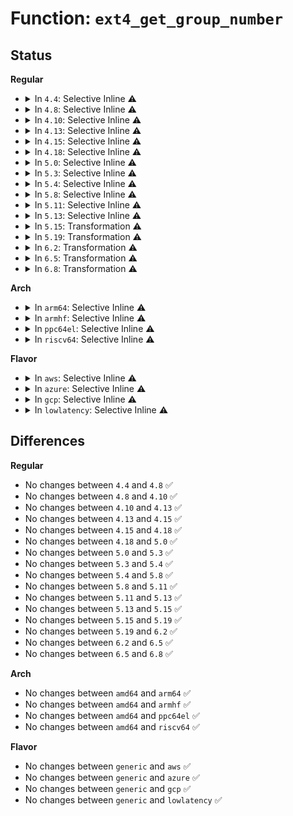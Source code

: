 # Function: <code>ext4_get_group_number</code>

## Status
<b>Regular</b>
<ul>
<li>
<details>
<summary>In <code>4.4</code>: Selective Inline ⚠️</summary>

```c
ext4_group_t ext4_get_group_number(struct super_block *sb, ext4_fsblk_t block);
```

**Collision:** Unique Global

**Inline:** Selective

**Transformation:** False

**Instances:**

```
In fs/ext4/balloc.c (ffffffff8128f340)
Location: fs/ext4/balloc.c:34
Inline: True
Inline callers:
  - fs/ext4/balloc.c:ext4_free_clusters_after_init
  - fs/ext4/balloc.c:ext4_free_clusters_after_init
  - fs/ext4/balloc.c:ext4_free_clusters_after_init
  - fs/ext4/balloc.c:ext4_read_block_bitmap_nowait
  - fs/ext4/balloc.c:ext4_read_block_bitmap_nowait
  - fs/ext4/balloc.c:ext4_read_block_bitmap_nowait
Direct callers:
  - fs/ext4/resize.c:update_backups
  - fs/ext4/resize.c:set_flexbg_block_bitmap
  - fs/ext4/resize.c:ext4_resize_fs
  - fs/ext4/resize.c:ext4_resize_fs
  - fs/ext4/resize.c:ext4_resize_fs
  - fs/ext4/resize.c:ext4_resize_fs
  - fs/ext4/mballoc.c:ext4_mb_discard_lg_preallocations
  - fs/ext4/mballoc.c:ext4_mb_release_context
  - fs/ext4/mballoc.c:ext4_discard_preallocations
```
**Symbols:**

```
ffffffff8128f340-ffffffff8128f383: ext4_get_group_number (STB_GLOBAL)
```
</details>
</li>
<li>
<details>
<summary>In <code>4.8</code>: Selective Inline ⚠️</summary>

```c
ext4_group_t ext4_get_group_number(struct super_block *sb, ext4_fsblk_t block);
```

**Collision:** Unique Global

**Inline:** Selective

**Transformation:** False

**Instances:**

```
In fs/ext4/balloc.c (ffffffff812bd440)
Location: fs/ext4/balloc.c:34
Inline: True
Inline callers:
  - fs/ext4/balloc.c:ext4_read_block_bitmap_nowait
  - fs/ext4/balloc.c:ext4_read_block_bitmap_nowait
  - fs/ext4/balloc.c:ext4_read_block_bitmap_nowait
  - fs/ext4/balloc.c:ext4_free_clusters_after_init
  - fs/ext4/balloc.c:ext4_free_clusters_after_init
  - fs/ext4/balloc.c:ext4_free_clusters_after_init
Direct callers:
  - fs/ext4/resize.c:ext4_resize_fs
  - fs/ext4/resize.c:ext4_resize_fs
  - fs/ext4/resize.c:ext4_resize_fs
  - fs/ext4/resize.c:ext4_resize_fs
  - fs/ext4/resize.c:update_backups
  - fs/ext4/resize.c:set_flexbg_block_bitmap
  - fs/ext4/mballoc.c:ext4_mb_new_blocks
  - fs/ext4/mballoc.c:ext4_mb_discard_lg_preallocations
  - fs/ext4/mballoc.c:ext4_discard_preallocations
```
**Symbols:**

```
ffffffff812bc850-ffffffff812bc892: ext4_get_group_number (STB_GLOBAL)
```
</details>
</li>
<li>
<details>
<summary>In <code>4.10</code>: Selective Inline ⚠️</summary>

```c
ext4_group_t ext4_get_group_number(struct super_block *sb, ext4_fsblk_t block);
```

**Collision:** Unique Global

**Inline:** Selective

**Transformation:** False

**Instances:**

```
In fs/ext4/balloc.c (ffffffff812d2a90)
Location: fs/ext4/balloc.c:34
Inline: True
Inline callers:
  - fs/ext4/balloc.c:ext4_read_block_bitmap_nowait
  - fs/ext4/balloc.c:ext4_read_block_bitmap_nowait
  - fs/ext4/balloc.c:ext4_read_block_bitmap_nowait
  - fs/ext4/balloc.c:ext4_free_clusters_after_init
  - fs/ext4/balloc.c:ext4_free_clusters_after_init
  - fs/ext4/balloc.c:ext4_free_clusters_after_init
Direct callers:
  - fs/ext4/resize.c:ext4_resize_fs
  - fs/ext4/resize.c:ext4_resize_fs
  - fs/ext4/resize.c:ext4_resize_fs
  - fs/ext4/resize.c:ext4_resize_fs
  - fs/ext4/resize.c:update_backups
  - fs/ext4/resize.c:set_flexbg_block_bitmap
  - fs/ext4/mballoc.c:ext4_mb_new_blocks
  - fs/ext4/mballoc.c:ext4_mb_discard_lg_preallocations
  - fs/ext4/mballoc.c:ext4_discard_preallocations
```
**Symbols:**

```
ffffffff812d1ea0-ffffffff812d1ee2: ext4_get_group_number (STB_GLOBAL)
```
</details>
</li>
<li>
<details>
<summary>In <code>4.13</code>: Selective Inline ⚠️</summary>

```c
ext4_group_t ext4_get_group_number(struct super_block *sb, ext4_fsblk_t block);
```

**Collision:** Unique Global

**Inline:** Selective

**Transformation:** False

**Instances:**

```
In fs/ext4/balloc.c (ffffffff812e410f)
Location: fs/ext4/balloc.c:34
Inline: True
Inline callers:
  - fs/ext4/balloc.c:ext4_read_block_bitmap_nowait
  - fs/ext4/balloc.c:ext4_read_block_bitmap_nowait
  - fs/ext4/balloc.c:ext4_read_block_bitmap_nowait
  - fs/ext4/balloc.c:ext4_free_clusters_after_init
  - fs/ext4/balloc.c:ext4_free_clusters_after_init
  - fs/ext4/balloc.c:ext4_free_clusters_after_init
Direct callers:
  - fs/ext4/mballoc.c:ext4_mb_new_blocks
  - fs/ext4/mballoc.c:ext4_mb_discard_lg_preallocations
  - fs/ext4/mballoc.c:ext4_discard_preallocations
  - fs/ext4/resize.c:ext4_resize_fs
  - fs/ext4/resize.c:ext4_resize_fs
  - fs/ext4/resize.c:ext4_resize_fs
  - fs/ext4/resize.c:ext4_resize_fs
  - fs/ext4/resize.c:update_backups
  - fs/ext4/resize.c:set_flexbg_block_bitmap
```
**Symbols:**

```
ffffffff812e3520-ffffffff812e355c: ext4_get_group_number (STB_GLOBAL)
```
</details>
</li>
<li>
<details>
<summary>In <code>4.15</code>: Selective Inline ⚠️</summary>

```c
ext4_group_t ext4_get_group_number(struct super_block *sb, ext4_fsblk_t block);
```

**Collision:** Unique Global

**Inline:** Selective

**Transformation:** False

**Instances:**

```
In fs/ext4/balloc.c (ffffffff81308a2a)
Location: fs/ext4/balloc.c:35
Inline: True
Inline callers:
  - fs/ext4/balloc.c:ext4_read_block_bitmap_nowait
  - fs/ext4/balloc.c:ext4_read_block_bitmap_nowait
  - fs/ext4/balloc.c:ext4_read_block_bitmap_nowait
  - fs/ext4/balloc.c:ext4_free_clusters_after_init
  - fs/ext4/balloc.c:ext4_free_clusters_after_init
  - fs/ext4/balloc.c:ext4_free_clusters_after_init
Direct callers:
  - fs/ext4/mballoc.c:ext4_mb_release_context
  - fs/ext4/mballoc.c:ext4_mb_discard_lg_preallocations
  - fs/ext4/mballoc.c:ext4_discard_preallocations
  - fs/ext4/resize.c:ext4_resize_fs
  - fs/ext4/resize.c:ext4_resize_fs
  - fs/ext4/resize.c:ext4_resize_fs
  - fs/ext4/resize.c:ext4_resize_fs
  - fs/ext4/resize.c:update_backups
  - fs/ext4/resize.c:set_flexbg_block_bitmap
```
**Symbols:**

```
ffffffff81307f10-ffffffff81307f4c: ext4_get_group_number (STB_GLOBAL)
```
</details>
</li>
<li>
<details>
<summary>In <code>4.18</code>: Selective Inline ⚠️</summary>

```c
ext4_group_t ext4_get_group_number(struct super_block *sb, ext4_fsblk_t block);
```

**Collision:** Unique Global

**Inline:** Selective

**Transformation:** False

**Instances:**

```
In fs/ext4/balloc.c (ffffffff813369b9)
Location: fs/ext4/balloc.c:35
Inline: True
Inline callers:
  - fs/ext4/balloc.c:ext4_read_block_bitmap_nowait
  - fs/ext4/balloc.c:ext4_read_block_bitmap_nowait
  - fs/ext4/balloc.c:ext4_read_block_bitmap_nowait
  - fs/ext4/balloc.c:ext4_free_clusters_after_init
  - fs/ext4/balloc.c:ext4_free_clusters_after_init
  - fs/ext4/balloc.c:ext4_free_clusters_after_init
Direct callers:
  - fs/ext4/mballoc.c:ext4_mb_new_blocks
  - fs/ext4/mballoc.c:ext4_mb_discard_lg_preallocations
  - fs/ext4/mballoc.c:ext4_discard_preallocations
  - fs/ext4/resize.c:ext4_resize_fs
  - fs/ext4/resize.c:ext4_resize_fs
  - fs/ext4/resize.c:ext4_resize_fs
  - fs/ext4/resize.c:ext4_resize_fs
  - fs/ext4/resize.c:update_backups
  - fs/ext4/resize.c:set_flexbg_block_bitmap
```
**Symbols:**

```
ffffffff81335e00-ffffffff81335e3c: ext4_get_group_number (STB_GLOBAL)
```
</details>
</li>
<li>
<details>
<summary>In <code>5.0</code>: Selective Inline ⚠️</summary>

```c
ext4_group_t ext4_get_group_number(struct super_block *sb, ext4_fsblk_t block);
```

**Collision:** Unique Global

**Inline:** Selective

**Transformation:** False

**Instances:**

```
In fs/ext4/balloc.c (ffffffff8134dc39)
Location: fs/ext4/balloc.c:35
Inline: True
Inline callers:
  - fs/ext4/balloc.c:ext4_read_block_bitmap_nowait
  - fs/ext4/balloc.c:ext4_read_block_bitmap_nowait
  - fs/ext4/balloc.c:ext4_read_block_bitmap_nowait
  - fs/ext4/balloc.c:ext4_free_clusters_after_init
  - fs/ext4/balloc.c:ext4_free_clusters_after_init
  - fs/ext4/balloc.c:ext4_free_clusters_after_init
Direct callers:
  - fs/ext4/mballoc.c:ext4_mb_new_blocks
  - fs/ext4/mballoc.c:ext4_mb_discard_lg_preallocations
  - fs/ext4/mballoc.c:ext4_discard_preallocations
  - fs/ext4/resize.c:ext4_resize_fs
  - fs/ext4/resize.c:ext4_resize_fs
  - fs/ext4/resize.c:ext4_resize_fs
  - fs/ext4/resize.c:ext4_resize_fs
  - fs/ext4/resize.c:update_backups
  - fs/ext4/resize.c:set_flexbg_block_bitmap
```
**Symbols:**

```
ffffffff8134d080-ffffffff8134d0bc: ext4_get_group_number (STB_GLOBAL)
```
</details>
</li>
<li>
<details>
<summary>In <code>5.3</code>: Selective Inline ⚠️</summary>

```c
ext4_group_t ext4_get_group_number(struct super_block *sb, ext4_fsblk_t block);
```

**Collision:** Unique Global

**Inline:** Selective

**Transformation:** False

**Instances:**

```
In fs/ext4/balloc.c (ffffffff81376618)
Location: fs/ext4/balloc.c:35
Inline: True
Inline callers:
  - fs/ext4/balloc.c:ext4_read_block_bitmap_nowait
  - fs/ext4/balloc.c:ext4_read_block_bitmap_nowait
  - fs/ext4/balloc.c:ext4_read_block_bitmap_nowait
  - fs/ext4/balloc.c:ext4_free_clusters_after_init
  - fs/ext4/balloc.c:ext4_free_clusters_after_init
  - fs/ext4/balloc.c:ext4_free_clusters_after_init
Direct callers:
  - fs/ext4/mballoc.c:ext4_mb_release_context
  - fs/ext4/mballoc.c:ext4_mb_discard_lg_preallocations
  - fs/ext4/mballoc.c:ext4_discard_preallocations
  - fs/ext4/resize.c:ext4_resize_fs
  - fs/ext4/resize.c:update_backups
  - fs/ext4/resize.c:set_flexbg_block_bitmap
  - fs/ext4/resize.c:ext4_alloc_group_tables
  - fs/ext4/resize.c:ext4_alloc_group_tables
  - fs/ext4/resize.c:ext4_alloc_group_tables
```
**Symbols:**

```
ffffffff81375a60-ffffffff81375a9c: ext4_get_group_number (STB_GLOBAL)
```
</details>
</li>
<li>
<details>
<summary>In <code>5.4</code>: Selective Inline ⚠️</summary>

```c
ext4_group_t ext4_get_group_number(struct super_block *sb, ext4_fsblk_t block);
```

**Collision:** Unique Global

**Inline:** Selective

**Transformation:** False

**Instances:**

```
In fs/ext4/balloc.c (ffffffff8138e888)
Location: fs/ext4/balloc.c:35
Inline: True
Inline callers:
  - fs/ext4/balloc.c:ext4_read_block_bitmap_nowait
  - fs/ext4/balloc.c:ext4_read_block_bitmap_nowait
  - fs/ext4/balloc.c:ext4_read_block_bitmap_nowait
  - fs/ext4/balloc.c:ext4_free_clusters_after_init
  - fs/ext4/balloc.c:ext4_free_clusters_after_init
  - fs/ext4/balloc.c:ext4_free_clusters_after_init
Direct callers:
  - fs/ext4/mballoc.c:ext4_mb_release_context
  - fs/ext4/mballoc.c:ext4_mb_discard_lg_preallocations
  - fs/ext4/mballoc.c:ext4_discard_preallocations
  - fs/ext4/resize.c:ext4_resize_fs
  - fs/ext4/resize.c:ext4_resize_fs
  - fs/ext4/resize.c:ext4_resize_fs
  - fs/ext4/resize.c:ext4_resize_fs
  - fs/ext4/resize.c:update_backups
  - fs/ext4/resize.c:set_flexbg_block_bitmap
```
**Symbols:**

```
ffffffff8138dcd0-ffffffff8138dd0c: ext4_get_group_number (STB_GLOBAL)
```
</details>
</li>
<li>
<details>
<summary>In <code>5.8</code>: Selective Inline ⚠️</summary>

```c
ext4_group_t ext4_get_group_number(struct super_block *sb, ext4_fsblk_t block);
```

**Collision:** Unique Global

**Inline:** Selective

**Transformation:** False

**Instances:**

```
In fs/ext4/balloc.c (ffffffff813d9c5d)
Location: fs/ext4/balloc.c:35
Inline: True
Inline callers:
  - fs/ext4/balloc.c:ext4_init_block_bitmap
  - fs/ext4/balloc.c:ext4_init_block_bitmap
  - fs/ext4/balloc.c:ext4_init_block_bitmap
  - fs/ext4/balloc.c:ext4_num_overhead_clusters
  - fs/ext4/balloc.c:ext4_num_overhead_clusters
  - fs/ext4/balloc.c:ext4_num_overhead_clusters
Direct callers:
  - fs/ext4/mballoc.c:ext4_mb_discard_lg_preallocations
  - fs/ext4/mballoc.c:ext4_discard_preallocations
  - fs/ext4/resize.c:ext4_resize_fs
  - fs/ext4/resize.c:update_backups
  - fs/ext4/resize.c:set_flexbg_block_bitmap
  - fs/ext4/resize.c:ext4_alloc_group_tables
  - fs/ext4/resize.c:ext4_alloc_group_tables
  - fs/ext4/resize.c:ext4_alloc_group_tables
```
**Symbols:**

```
ffffffff813d91d0-ffffffff813d920c: ext4_get_group_number (STB_GLOBAL)
```
</details>
</li>
<li>
<details>
<summary>In <code>5.11</code>: Selective Inline ⚠️</summary>

```c
ext4_group_t ext4_get_group_number(struct super_block *sb, ext4_fsblk_t block);
```

**Collision:** Unique Global

**Inline:** Selective

**Transformation:** False

**Instances:**

```
In fs/ext4/balloc.c (ffffffff813eb90d)
Location: fs/ext4/balloc.c:35
Inline: True
Inline callers:
  - fs/ext4/balloc.c:ext4_init_block_bitmap
  - fs/ext4/balloc.c:ext4_init_block_bitmap
  - fs/ext4/balloc.c:ext4_init_block_bitmap
  - fs/ext4/balloc.c:ext4_num_overhead_clusters
  - fs/ext4/balloc.c:ext4_num_overhead_clusters
  - fs/ext4/balloc.c:ext4_num_overhead_clusters
Direct callers:
  - fs/ext4/mballoc.c:ext4_mb_discard_lg_preallocations
  - fs/ext4/mballoc.c:ext4_discard_preallocations
  - fs/ext4/resize.c:ext4_resize_fs
  - fs/ext4/resize.c:update_backups
  - fs/ext4/resize.c:set_flexbg_block_bitmap
  - fs/ext4/resize.c:ext4_alloc_group_tables
  - fs/ext4/resize.c:ext4_alloc_group_tables
  - fs/ext4/resize.c:ext4_alloc_group_tables
```
**Symbols:**

```
ffffffff813eae20-ffffffff813eae5c: ext4_get_group_number (STB_GLOBAL)
```
</details>
</li>
<li>
<details>
<summary>In <code>5.13</code>: Selective Inline ⚠️</summary>

```c
ext4_group_t ext4_get_group_number(struct super_block *sb, ext4_fsblk_t block);
```

**Collision:** Unique Global

**Inline:** Selective

**Transformation:** False

**Instances:**

```
In fs/ext4/balloc.c (ffffffff813f1e4d)
Location: fs/ext4/balloc.c:35
Inline: True
Inline callers:
  - fs/ext4/balloc.c:ext4_init_block_bitmap
  - fs/ext4/balloc.c:ext4_init_block_bitmap
  - fs/ext4/balloc.c:ext4_init_block_bitmap
  - fs/ext4/balloc.c:ext4_num_overhead_clusters
  - fs/ext4/balloc.c:ext4_num_overhead_clusters
  - fs/ext4/balloc.c:ext4_num_overhead_clusters
Direct callers:
  - fs/ext4/mballoc.c:ext4_mb_discard_lg_preallocations
  - fs/ext4/mballoc.c:ext4_discard_preallocations
  - fs/ext4/resize.c:ext4_resize_fs
  - fs/ext4/resize.c:update_backups
  - fs/ext4/resize.c:set_flexbg_block_bitmap
  - fs/ext4/resize.c:ext4_alloc_group_tables
  - fs/ext4/resize.c:ext4_alloc_group_tables
  - fs/ext4/resize.c:ext4_alloc_group_tables
```
**Symbols:**

```
ffffffff813f1350-ffffffff813f138c: ext4_get_group_number (STB_GLOBAL)
```
</details>
</li>
<li>
<details>
<summary>In <code>5.15</code>: Transformation ⚠️</summary>

```c
ext4_group_t ext4_get_group_number(struct super_block *sb, ext4_fsblk_t block);
```

**Collision:** Unique Global

**Inline:** No

**Transformation:** True

**Instances:**

```
In fs/ext4/balloc.c (0)
Location: fs/ext4/balloc.c:35
Inline: False
Direct callers:
  - fs/ext4/balloc.c:ext4_init_block_bitmap
  - fs/ext4/balloc.c:ext4_init_block_bitmap
  - fs/ext4/balloc.c:ext4_init_block_bitmap
  - fs/ext4/balloc.c:ext4_num_overhead_clusters
  - fs/ext4/balloc.c:ext4_num_overhead_clusters
  - fs/ext4/balloc.c:ext4_num_overhead_clusters
  - fs/ext4/mballoc.c:ext4_mb_discard_lg_preallocations
  - fs/ext4/mballoc.c:ext4_discard_preallocations
  - fs/ext4/resize.c:ext4_resize_fs
  - fs/ext4/resize.c:update_backups
  - fs/ext4/resize.c:set_flexbg_block_bitmap
  - fs/ext4/resize.c:ext4_alloc_group_tables
  - fs/ext4/resize.c:ext4_alloc_group_tables
  - fs/ext4/resize.c:ext4_alloc_group_tables
```
**Symbols:**

```
ffffffff81cc8aaf-ffffffff81cc8aee: ext4_get_group_number.cold (STB_LOCAL)
ffffffff81443310-ffffffff81443366: ext4_get_group_number (STB_GLOBAL)
```
</details>
</li>
<li>
<details>
<summary>In <code>5.19</code>: Transformation ⚠️</summary>

```c
ext4_group_t ext4_get_group_number(struct super_block *sb, ext4_fsblk_t block);
```

**Collision:** Unique Global

**Inline:** No

**Transformation:** True

**Instances:**

```
In fs/ext4/balloc.c (0)
Location: fs/ext4/balloc.c:35
Inline: False
Direct callers:
  - fs/ext4/balloc.c:ext4_init_block_bitmap
  - fs/ext4/balloc.c:ext4_init_block_bitmap
  - fs/ext4/balloc.c:ext4_init_block_bitmap
  - fs/ext4/balloc.c:ext4_num_overhead_clusters
  - fs/ext4/balloc.c:ext4_num_overhead_clusters
  - fs/ext4/balloc.c:ext4_num_overhead_clusters
  - fs/ext4/ioctl.c:ext4_update_superblocks_fn
  - fs/ext4/mballoc.c:ext4_mb_discard_lg_preallocations
  - fs/ext4/mballoc.c:ext4_discard_preallocations
  - fs/ext4/resize.c:ext4_resize_fs
  - fs/ext4/resize.c:update_backups
  - fs/ext4/resize.c:set_flexbg_block_bitmap
  - fs/ext4/resize.c:ext4_alloc_group_tables
  - fs/ext4/resize.c:ext4_alloc_group_tables
  - fs/ext4/resize.c:ext4_alloc_group_tables
```
**Symbols:**

```
ffffffff81e7b7f3-ffffffff81e7b832: ext4_get_group_number.cold (STB_LOCAL)
ffffffff814bf0f0-ffffffff814bf15e: ext4_get_group_number (STB_GLOBAL)
```
</details>
</li>
<li>
<details>
<summary>In <code>6.2</code>: Transformation ⚠️</summary>

```c
ext4_group_t ext4_get_group_number(struct super_block *sb, ext4_fsblk_t block);
```

**Collision:** Unique Global

**Inline:** No

**Transformation:** True

**Instances:**

```
In fs/ext4/balloc.c (0)
Location: fs/ext4/balloc.c:35
Inline: False
Direct callers:
  - fs/ext4/balloc.c:ext4_init_block_bitmap
  - fs/ext4/balloc.c:ext4_init_block_bitmap
  - fs/ext4/balloc.c:ext4_init_block_bitmap
  - fs/ext4/balloc.c:ext4_num_overhead_clusters
  - fs/ext4/balloc.c:ext4_num_overhead_clusters
  - fs/ext4/balloc.c:ext4_num_overhead_clusters
  - fs/ext4/ioctl.c:ext4_update_superblocks_fn
  - fs/ext4/mballoc.c:ext4_mb_discard_lg_preallocations
  - fs/ext4/mballoc.c:ext4_discard_preallocations
  - fs/ext4/resize.c:ext4_resize_fs
  - fs/ext4/resize.c:update_backups
  - fs/ext4/resize.c:set_flexbg_block_bitmap
  - fs/ext4/resize.c:ext4_alloc_group_tables
  - fs/ext4/resize.c:ext4_alloc_group_tables
  - fs/ext4/resize.c:ext4_alloc_group_tables
```
**Symbols:**

```
ffffffff8206bf84-ffffffff8206bfc3: ext4_get_group_number.cold (STB_LOCAL)
ffffffff81557000-ffffffff8155706e: ext4_get_group_number (STB_GLOBAL)
```
</details>
</li>
<li>
<details>
<summary>In <code>6.5</code>: Transformation ⚠️</summary>

```c
ext4_group_t ext4_get_group_number(struct super_block *sb, ext4_fsblk_t block);
```

**Collision:** Unique Global

**Inline:** No

**Transformation:** True

**Instances:**

```
In fs/ext4/balloc.c (0)
Location: fs/ext4/balloc.c:35
Inline: False
Direct callers:
  - fs/ext4/balloc.c:ext4_init_block_bitmap
  - fs/ext4/balloc.c:ext4_init_block_bitmap
  - fs/ext4/balloc.c:ext4_init_block_bitmap
  - fs/ext4/balloc.c:ext4_num_overhead_clusters
  - fs/ext4/balloc.c:ext4_num_overhead_clusters
  - fs/ext4/ioctl.c:ext4_update_superblocks_fn
  - fs/ext4/mballoc.c:ext4_mb_discard_lg_preallocations
  - fs/ext4/mballoc.c:ext4_discard_preallocations
  - fs/ext4/resize.c:ext4_resize_fs
  - fs/ext4/resize.c:update_backups
  - fs/ext4/resize.c:set_flexbg_block_bitmap
  - fs/ext4/resize.c:ext4_alloc_group_tables
  - fs/ext4/resize.c:ext4_alloc_group_tables
  - fs/ext4/resize.c:ext4_alloc_group_tables
```
**Symbols:**

```
ffffffff820ebdd1-ffffffff820ebe10: ext4_get_group_number.cold (STB_LOCAL)
ffffffff8158eb50-ffffffff8158ebbe: ext4_get_group_number (STB_GLOBAL)
```
</details>
</li>
<li>
<details>
<summary>In <code>6.8</code>: Transformation ⚠️</summary>

```c
ext4_group_t ext4_get_group_number(struct super_block *sb, ext4_fsblk_t block);
```

**Collision:** Unique Global

**Inline:** No

**Transformation:** True

**Instances:**

```
In fs/ext4/balloc.c (0)
Location: fs/ext4/balloc.c:36
Inline: False
Direct callers:
  - fs/ext4/balloc.c:ext4_init_block_bitmap
  - fs/ext4/balloc.c:ext4_init_block_bitmap
  - fs/ext4/balloc.c:ext4_init_block_bitmap
  - fs/ext4/balloc.c:ext4_num_overhead_clusters
  - fs/ext4/balloc.c:ext4_num_overhead_clusters
  - fs/ext4/ioctl.c:ext4_update_superblocks_fn
  - fs/ext4/mballoc.c:ext4_mb_release_context
  - fs/ext4/mballoc.c:ext4_mb_discard_lg_preallocations
  - fs/ext4/mballoc.c:ext4_discard_preallocations
  - fs/ext4/resize.c:ext4_resize_fs
  - fs/ext4/resize.c:update_backups
  - fs/ext4/resize.c:set_flexbg_block_bitmap
  - fs/ext4/resize.c:ext4_alloc_group_tables
  - fs/ext4/resize.c:ext4_alloc_group_tables
  - fs/ext4/resize.c:ext4_alloc_group_tables
```
**Symbols:**

```
ffffffff821c9035-ffffffff821c9074: ext4_get_group_number.cold (STB_LOCAL)
ffffffff815c7860-ffffffff815c78ce: ext4_get_group_number (STB_GLOBAL)
```
</details>
</li>
</ul>
<b>Arch</b>
<ul>
<li>
<details>
<summary>In <code>arm64</code>: Selective Inline ⚠️</summary>

```c
ext4_group_t ext4_get_group_number(struct super_block *sb, ext4_fsblk_t block);
```

**Collision:** Unique Global

**Inline:** Selective

**Transformation:** False

**Instances:**

```
In fs/ext4/balloc.c (ffff800010460c3c)
Location: fs/ext4/balloc.c:35
Inline: True
Inline callers:
  - fs/ext4/balloc.c:ext4_read_block_bitmap_nowait
  - fs/ext4/balloc.c:ext4_read_block_bitmap_nowait
  - fs/ext4/balloc.c:ext4_read_block_bitmap_nowait
  - fs/ext4/balloc.c:ext4_free_clusters_after_init
  - fs/ext4/balloc.c:ext4_free_clusters_after_init
  - fs/ext4/balloc.c:ext4_free_clusters_after_init
Direct callers:
  - fs/ext4/mballoc.c:ext4_mb_release_context
  - fs/ext4/mballoc.c:ext4_mb_discard_lg_preallocations
  - fs/ext4/mballoc.c:ext4_discard_preallocations
  - fs/ext4/resize.c:ext4_resize_fs
  - fs/ext4/resize.c:update_backups
  - fs/ext4/resize.c:set_flexbg_block_bitmap
  - fs/ext4/resize.c:ext4_alloc_group_tables
  - fs/ext4/resize.c:ext4_alloc_group_tables
  - fs/ext4/resize.c:ext4_alloc_group_tables
```
**Symbols:**

```
ffff80001045fd20-ffff80001045fd88: ext4_get_group_number (STB_GLOBAL)
```
</details>
</li>
<li>
<details>
<summary>In <code>armhf</code>: Selective Inline ⚠️</summary>

```c
ext4_group_t ext4_get_group_number(struct super_block *sb, ext4_fsblk_t block);
```

**Collision:** Unique Global

**Inline:** Selective

**Transformation:** False

**Instances:**

```
In fs/ext4/balloc.c (c062057c)
Location: fs/ext4/balloc.c:35
Inline: True
Direct callers:
  - fs/ext4/balloc.c:ext4_read_block_bitmap_nowait
  - fs/ext4/balloc.c:ext4_read_block_bitmap_nowait
  - fs/ext4/balloc.c:ext4_read_block_bitmap_nowait
  - fs/ext4/balloc.c:ext4_free_clusters_after_init
  - fs/ext4/balloc.c:ext4_free_clusters_after_init
  - fs/ext4/balloc.c:ext4_free_clusters_after_init
  - fs/ext4/mballoc.c:ext4_mb_release_context
  - fs/ext4/mballoc.c:ext4_mb_discard_lg_preallocations
  - fs/ext4/mballoc.c:ext4_discard_preallocations
  - fs/ext4/resize.c:ext4_resize_fs
  - fs/ext4/resize.c:update_backups
  - fs/ext4/resize.c:set_flexbg_block_bitmap
  - fs/ext4/resize.c:ext4_alloc_group_tables
  - fs/ext4/resize.c:ext4_alloc_group_tables
  - fs/ext4/resize.c:ext4_alloc_group_tables
```
**Symbols:**

```
c062057c-c0620630: ext4_get_group_number (STB_GLOBAL)
```
</details>
</li>
<li>
<details>
<summary>In <code>ppc64el</code>: Selective Inline ⚠️</summary>

```c
ext4_group_t ext4_get_group_number(struct super_block *sb, ext4_fsblk_t block);
```

**Collision:** Unique Global

**Inline:** Selective

**Transformation:** False

**Instances:**

```
In fs/ext4/balloc.c (c00000000057d1b4)
Location: fs/ext4/balloc.c:35
Inline: True
Inline callers:
  - fs/ext4/balloc.c:ext4_read_block_bitmap_nowait
  - fs/ext4/balloc.c:ext4_read_block_bitmap_nowait
  - fs/ext4/balloc.c:ext4_read_block_bitmap_nowait
  - fs/ext4/balloc.c:ext4_free_clusters_after_init
  - fs/ext4/balloc.c:ext4_free_clusters_after_init
  - fs/ext4/balloc.c:ext4_free_clusters_after_init
Direct callers:
  - fs/ext4/mballoc.c:ext4_mb_release_context
  - fs/ext4/mballoc.c:ext4_mb_discard_lg_preallocations
  - fs/ext4/mballoc.c:ext4_discard_preallocations
  - fs/ext4/resize.c:ext4_resize_fs
  - fs/ext4/resize.c:update_backups
  - fs/ext4/resize.c:set_flexbg_block_bitmap
  - fs/ext4/resize.c:ext4_alloc_group_tables
  - fs/ext4/resize.c:ext4_alloc_group_tables
  - fs/ext4/resize.c:ext4_alloc_group_tables
```
**Symbols:**

```
c00000000057c070-c00000000057c0c0: ext4_get_group_number (STB_GLOBAL)
```
</details>
</li>
<li>
<details>
<summary>In <code>riscv64</code>: Selective Inline ⚠️</summary>

```c
ext4_group_t ext4_get_group_number(struct super_block *sb, ext4_fsblk_t block);
```

**Collision:** Unique Global

**Inline:** Selective

**Transformation:** False

**Instances:**

```
In fs/ext4/balloc.c (ffffffe0002effa6)
Location: fs/ext4/balloc.c:35
Inline: True
Inline callers:
  - fs/ext4/balloc.c:ext4_read_block_bitmap_nowait
  - fs/ext4/balloc.c:ext4_read_block_bitmap_nowait
  - fs/ext4/balloc.c:ext4_read_block_bitmap_nowait
  - fs/ext4/balloc.c:ext4_free_clusters_after_init
  - fs/ext4/balloc.c:ext4_free_clusters_after_init
  - fs/ext4/balloc.c:ext4_free_clusters_after_init
Direct callers:
  - fs/ext4/mballoc.c:ext4_mb_release_context
  - fs/ext4/mballoc.c:ext4_mb_discard_lg_preallocations
  - fs/ext4/mballoc.c:ext4_discard_preallocations
  - fs/ext4/resize.c:ext4_resize_fs
  - fs/ext4/resize.c:update_backups
  - fs/ext4/resize.c:set_flexbg_block_bitmap
  - fs/ext4/resize.c:ext4_alloc_group_tables
  - fs/ext4/resize.c:ext4_alloc_group_tables
  - fs/ext4/resize.c:ext4_alloc_group_tables
```
**Symbols:**

```
ffffffe0002ef444-ffffffe0002ef4a6: ext4_get_group_number (STB_GLOBAL)
```
</details>
</li>
</ul>
<b>Flavor</b>
<ul>
<li>
<details>
<summary>In <code>aws</code>: Selective Inline ⚠️</summary>

```c
ext4_group_t ext4_get_group_number(struct super_block *sb, ext4_fsblk_t block);
```

**Collision:** Unique Global

**Inline:** Selective

**Transformation:** False

**Instances:**

```
In fs/ext4/balloc.c (ffffffff81386e68)
Location: fs/ext4/balloc.c:35
Inline: True
Inline callers:
  - fs/ext4/balloc.c:ext4_read_block_bitmap_nowait
  - fs/ext4/balloc.c:ext4_read_block_bitmap_nowait
  - fs/ext4/balloc.c:ext4_read_block_bitmap_nowait
  - fs/ext4/balloc.c:ext4_free_clusters_after_init
  - fs/ext4/balloc.c:ext4_free_clusters_after_init
  - fs/ext4/balloc.c:ext4_free_clusters_after_init
Direct callers:
  - fs/ext4/mballoc.c:ext4_mb_release_context
  - fs/ext4/mballoc.c:ext4_mb_discard_lg_preallocations
  - fs/ext4/mballoc.c:ext4_discard_preallocations
  - fs/ext4/resize.c:ext4_resize_fs
  - fs/ext4/resize.c:ext4_resize_fs
  - fs/ext4/resize.c:ext4_resize_fs
  - fs/ext4/resize.c:ext4_resize_fs
  - fs/ext4/resize.c:update_backups
  - fs/ext4/resize.c:set_flexbg_block_bitmap
```
**Symbols:**

```
ffffffff813862b0-ffffffff813862ec: ext4_get_group_number (STB_GLOBAL)
```
</details>
</li>
<li>
<details>
<summary>In <code>azure</code>: Selective Inline ⚠️</summary>

```c
ext4_group_t ext4_get_group_number(struct super_block *sb, ext4_fsblk_t block);
```

**Collision:** Unique Global

**Inline:** Selective

**Transformation:** False

**Instances:**

```
In fs/ext4/balloc.c (ffffffff813778f8)
Location: fs/ext4/balloc.c:35
Inline: True
Inline callers:
  - fs/ext4/balloc.c:ext4_read_block_bitmap_nowait
  - fs/ext4/balloc.c:ext4_read_block_bitmap_nowait
  - fs/ext4/balloc.c:ext4_read_block_bitmap_nowait
  - fs/ext4/balloc.c:ext4_free_clusters_after_init
  - fs/ext4/balloc.c:ext4_free_clusters_after_init
  - fs/ext4/balloc.c:ext4_free_clusters_after_init
Direct callers:
  - fs/ext4/mballoc.c:ext4_mb_release_context
  - fs/ext4/mballoc.c:ext4_mb_discard_lg_preallocations
  - fs/ext4/mballoc.c:ext4_discard_preallocations
  - fs/ext4/resize.c:ext4_resize_fs
  - fs/ext4/resize.c:ext4_resize_fs
  - fs/ext4/resize.c:ext4_resize_fs
  - fs/ext4/resize.c:ext4_resize_fs
  - fs/ext4/resize.c:update_backups
  - fs/ext4/resize.c:set_flexbg_block_bitmap
```
**Symbols:**

```
ffffffff81376d40-ffffffff81376d7c: ext4_get_group_number (STB_GLOBAL)
```
</details>
</li>
<li>
<details>
<summary>In <code>gcp</code>: Selective Inline ⚠️</summary>

```c
ext4_group_t ext4_get_group_number(struct super_block *sb, ext4_fsblk_t block);
```

**Collision:** Unique Global

**Inline:** Selective

**Transformation:** False

**Instances:**

```
In fs/ext4/balloc.c (ffffffff81384938)
Location: fs/ext4/balloc.c:35
Inline: True
Inline callers:
  - fs/ext4/balloc.c:ext4_read_block_bitmap_nowait
  - fs/ext4/balloc.c:ext4_read_block_bitmap_nowait
  - fs/ext4/balloc.c:ext4_read_block_bitmap_nowait
  - fs/ext4/balloc.c:ext4_free_clusters_after_init
  - fs/ext4/balloc.c:ext4_free_clusters_after_init
  - fs/ext4/balloc.c:ext4_free_clusters_after_init
Direct callers:
  - fs/ext4/mballoc.c:ext4_mb_release_context
  - fs/ext4/mballoc.c:ext4_mb_discard_lg_preallocations
  - fs/ext4/mballoc.c:ext4_discard_preallocations
  - fs/ext4/resize.c:ext4_resize_fs
  - fs/ext4/resize.c:ext4_resize_fs
  - fs/ext4/resize.c:ext4_resize_fs
  - fs/ext4/resize.c:ext4_resize_fs
  - fs/ext4/resize.c:update_backups
  - fs/ext4/resize.c:set_flexbg_block_bitmap
```
**Symbols:**

```
ffffffff81383d80-ffffffff81383dbc: ext4_get_group_number (STB_GLOBAL)
```
</details>
</li>
<li>
<details>
<summary>In <code>lowlatency</code>: Selective Inline ⚠️</summary>

```c
ext4_group_t ext4_get_group_number(struct super_block *sb, ext4_fsblk_t block);
```

**Collision:** Unique Global

**Inline:** Selective

**Transformation:** False

**Instances:**

```
In fs/ext4/balloc.c (ffffffff813984b3)
Location: fs/ext4/balloc.c:35
Inline: True
Inline callers:
  - fs/ext4/balloc.c:ext4_read_block_bitmap_nowait
  - fs/ext4/balloc.c:ext4_read_block_bitmap_nowait
  - fs/ext4/balloc.c:ext4_read_block_bitmap_nowait
  - fs/ext4/balloc.c:ext4_free_clusters_after_init
  - fs/ext4/balloc.c:ext4_free_clusters_after_init
  - fs/ext4/balloc.c:ext4_free_clusters_after_init
Direct callers:
  - fs/ext4/mballoc.c:ext4_mb_release_context
  - fs/ext4/mballoc.c:ext4_mb_discard_lg_preallocations
  - fs/ext4/mballoc.c:ext4_discard_preallocations
  - fs/ext4/resize.c:ext4_resize_fs
  - fs/ext4/resize.c:ext4_resize_fs
  - fs/ext4/resize.c:ext4_resize_fs
  - fs/ext4/resize.c:ext4_resize_fs
  - fs/ext4/resize.c:update_backups
  - fs/ext4/resize.c:set_flexbg_block_bitmap
```
**Symbols:**

```
ffffffff813978a0-ffffffff813978dc: ext4_get_group_number (STB_GLOBAL)
```
</details>
</li>
</ul>

## Differences
<b>Regular</b>
<ul>
<li>
No changes between <code>4.4</code> and <code>4.8</code> ✅
</li>
<li>
No changes between <code>4.8</code> and <code>4.10</code> ✅
</li>
<li>
No changes between <code>4.10</code> and <code>4.13</code> ✅
</li>
<li>
No changes between <code>4.13</code> and <code>4.15</code> ✅
</li>
<li>
No changes between <code>4.15</code> and <code>4.18</code> ✅
</li>
<li>
No changes between <code>4.18</code> and <code>5.0</code> ✅
</li>
<li>
No changes between <code>5.0</code> and <code>5.3</code> ✅
</li>
<li>
No changes between <code>5.3</code> and <code>5.4</code> ✅
</li>
<li>
No changes between <code>5.4</code> and <code>5.8</code> ✅
</li>
<li>
No changes between <code>5.8</code> and <code>5.11</code> ✅
</li>
<li>
No changes between <code>5.11</code> and <code>5.13</code> ✅
</li>
<li>
No changes between <code>5.13</code> and <code>5.15</code> ✅
</li>
<li>
No changes between <code>5.15</code> and <code>5.19</code> ✅
</li>
<li>
No changes between <code>5.19</code> and <code>6.2</code> ✅
</li>
<li>
No changes between <code>6.2</code> and <code>6.5</code> ✅
</li>
<li>
No changes between <code>6.5</code> and <code>6.8</code> ✅
</li>
</ul>
<b>Arch</b>
<ul>
<li>
No changes between <code>amd64</code> and <code>arm64</code> ✅
</li>
<li>
No changes between <code>amd64</code> and <code>armhf</code> ✅
</li>
<li>
No changes between <code>amd64</code> and <code>ppc64el</code> ✅
</li>
<li>
No changes between <code>amd64</code> and <code>riscv64</code> ✅
</li>
</ul>
<b>Flavor</b>
<ul>
<li>
No changes between <code>generic</code> and <code>aws</code> ✅
</li>
<li>
No changes between <code>generic</code> and <code>azure</code> ✅
</li>
<li>
No changes between <code>generic</code> and <code>gcp</code> ✅
</li>
<li>
No changes between <code>generic</code> and <code>lowlatency</code> ✅
</li>
</ul>
